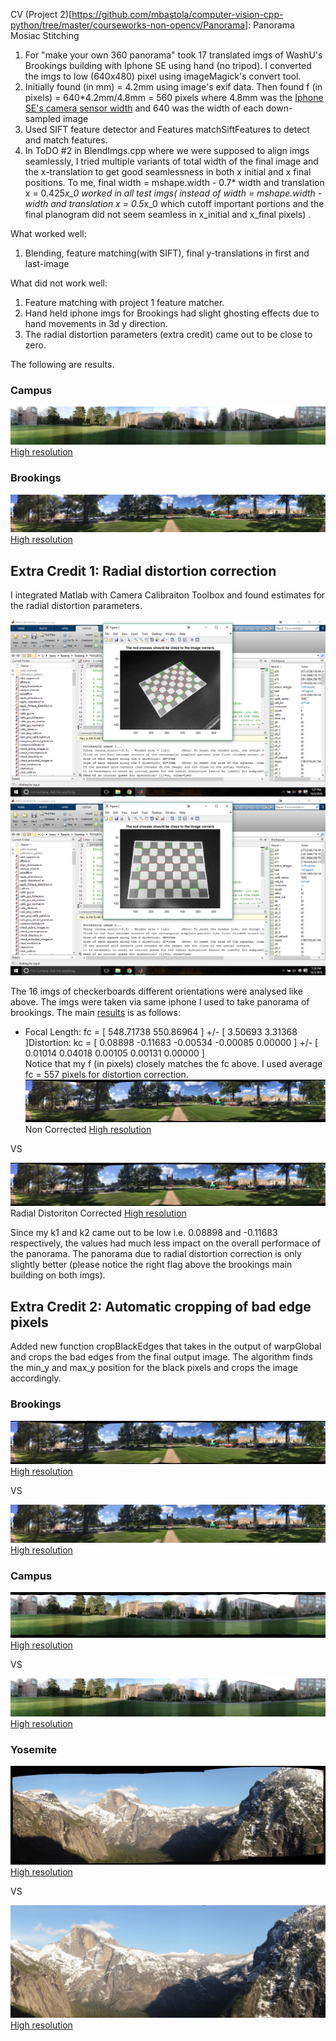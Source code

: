 CV (Project 2)[https://github.com/mbastola/computer-vision-cpp-python/tree/master/courseworks-non-opencv/Panorama]: Panorama Mosiac Stitching


1.  For "make your own 360 panorama" took 17 translated imgs of WashU's Brookings building with Iphone SE using hand (no tripod). I converted the imgs to low (640x480) pixel using imageMagick's convert tool.
2.  Initially found (in mm) = 4.2mm using image's exif data. Then found f (in pixels) = 640*4.2mm/4.8mm = 560 pixels where 4.8mm was the [Iphone SE's camera sensor width](http://www.devicespecifications.com/en/model/7a423ad7) and 640 was the width of each down-sampled image
3.  Used SIFT feature detector and Features matchSiftFeatures to detect and match features.
4.  In ToDO #2 in BlendImgs.cpp where we were supposed to align imgs seamlessly, I tried multiple variants of total width of the final image and the x-translation to get good seamlessness in both x initial and x final positions. To me, final width = mshape.width - 0.7* width and translation x = 0.425*x_0 worked in all test imgs( instead of width = mshape.width - width and translation x = 0.5*x_0 which cutoff important portions and the final planogram did not seem seamless in x_initial and x_final pixels) .

What worked well:  

1.  Blending, feature matching(with SIFT), final y-translations in first and last-image

What did not work well:  

1.  Feature matching with project 1 feature matcher.
2.  Hand held iphone imgs for Brookings had slight ghosting effects due to hand movements in 3d y direction.
3.  The radial distortion parameters (extra credit) came out to be close to zero.

The following are results.  

### Campus

![png](https://github.com/mbastola/computer-vision-cpp-python/blob/master/courseworks-non-opencv/Panorama/imgs/campus_final.jpg)  
[High resolution](imgs/campus_final.jpg)  

### Brookings

![png](https://github.com/mbastola/computer-vision-cpp-python/blob/master/courseworks-non-opencv/Panorama/imgs/brookings_final.jpg)  
[High resolution](imgs/brookings_final.jpg)  

## Extra Credit 1: Radial distortion correction

I integrated Matlab with Camera Calibraiton Toolbox and found estimates for the radial distortion parameters.

![png](https://github.com/mbastola/computer-vision-cpp-python/blob/master/courseworks-non-opencv/Panorama/imgs/calib.png)  
![png](https://github.com/mbastola/computer-vision-cpp-python/blob/master/courseworks-non-opencv/Panorama/imgs/calib2.png)  

The 16 imgs of checkerboards different orientations were analysed like above. The imgs were taken via same iphone I used to take panorama of brookings. The main [results](https://github.com/mbastola/computer-vision-cpp-python/blob/master/courseworks-non-opencv/Panorama/imgs/calib.txt) is as follows:

*   Focal Length: fc = [ 548.71738 550.86964 ] +/- [ 3.50693 3.31368 ]Distortion: kc = [ 0.08898 -0.11683 -0.00534 -0.00085 0.00000 ] +/- [ 0.01014 0.04018 0.00105 0.00131 0.00000 ]  
Notice that my f (in pixels) closely matches the fc above. I used average fc = 557 pixels for distortion correction.![png](https://github.com/mbastola/computer-vision-cpp-python/blob/master/courseworks-non-opencv/Panorama/imgs/brookings_old_nocrop.jpg)  
Non Corrected [High resolution](https://github.com/mbastola/computer-vision-cpp-python/blob/master/courseworks-non-opencv/Panorama/imgs/brookings_old_nocrop.jpg)  

<div>VS</div>

![png](https://github.com/mbastola/computer-vision-cpp-python/blob/master/courseworks-non-opencv/Panorama/imgs/brookings_nocrop.jpg)  
Radial Distoriton Corrected [High resolution](https://github.com/mbastola/computer-vision-cpp-python/blob/master/courseworks-non-opencv/Panorama/imgs/brookings_nocrop.jpg)  

Since my k1 and k2 came out to be low i.e. 0.08898 and -0.11683 respectively, the values had much less impact on the overall performace of the panorama. The panorama due to radial distortion correction is only slightly better (please notice the right flag above the brookings main building on both imgs).

## Extra Credit 2: Automatic cropping of bad edge pixels

Added new function cropBlackEdges that takes in the output of warpGlobal and crops the bad edges from the final output image. The algorithm finds the min_y and max_y position for the black pixels and crops the image accordingly.

<div>

### Brookings

![png](https://github.com/mbastola/computer-vision-cpp-python/blob/master/courseworks-non-opencv/Panorama/imgs/brookings_nocrop.jpg)  
[High resolution](https://github.com/mbastola/computer-vision-cpp-python/blob/master/courseworks-non-opencv/Panorama/imgs/brookings_nocrop.jpg)  

<div>VS</div>

![png](https://github.com/mbastola/computer-vision-cpp-python/blob/master/courseworks-non-opencv/Panorama/imgs/brookings_final.jpg)  
[High resolution](https://github.com/mbastola/computer-vision-cpp-python/blob/master/courseworks-non-opencv/Panorama/imgs/brookings_final.jpg)  
</div>

<div>

### Campus

![png](https://github.com/mbastola/computer-vision-cpp-python/blob/master/courseworks-non-opencv/Panorama/imgs/campus.jpg)  
[High resolution](https://github.com/mbastola/computer-vision-cpp-python/blob/master/courseworks-non-opencv/Panorama/imgs/campus.jpg)  

<div>VS</div>

![png](https://github.com/mbastola/computer-vision-cpp-python/blob/master/courseworks-non-opencv/Panorama/imgs/campus_final.jpg)  
[High resolution](https://github.com/mbastola/computer-vision-cpp-python/blob/master/courseworks-non-opencv/Panorama/imgs/campus_final.jpg)  
</div>

<div>

### Yosemite

![png](https://github.com/mbastola/computer-vision-cpp-python/blob/master/courseworks-non-opencv/Panorama/imgs/yosemite.jpg)  
[High resolution](https://github.com/mbastola/computer-vision-cpp-python/blob/master/courseworks-non-opencv/Panorama/imgs/yosemite.jpg)  

<div>VS</div>

![png](https://github.com/mbastola/computer-vision-cpp-python/blob/master/courseworks-non-opencv/Panorama/imgs/yosemite_final.jpg)  
[High resolution](https://github.com/mbastola/computer-vision-cpp-python/blob/master/courseworks-non-opencv/Panorama/imgs/yosemite_final.jpg)  
</div>